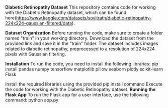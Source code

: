 **Diabetic Retinopathy Dataset**
This repository contains code for working with the Diabetic Retinopathy dataset, which can be found here(https://www.kaggle.com/datasets/sovitrath/diabetic-retinopathy-224x224-gaussian-filtered/data).

**Dataset Organization**
Before running the code, make sure to create a folder named "train" in your working directory. Download the dataset from the provided link and save it in the "train" folder. The dataset includes images related to diabetic retinopathy, preprocessed to a resolution of 224x224 pixels with Gaussian filtering.

**Installation**
To run the code, you need to install the following libraries:
                pip install pandas numpy tensorflow matplotlib pillow seaborn plotly scikit-learn Flask

Install the required libraries using the provided pip install command.Execute the code for working with the Diabetic Retinopathy dataset.
**Running the Flask App**
To run the Flask app for a user interface, use the following command:
              python app.py
